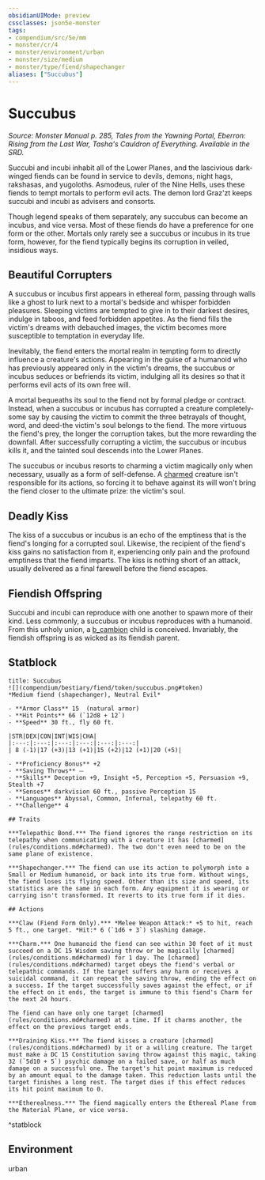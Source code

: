 ```yaml
---
obsidianUIMode: preview
cssclasses: json5e-monster
tags:
- compendium/src/5e/mm
- monster/cr/4
- monster/environment/urban
- monster/size/medium
- monster/type/fiend/shapechanger
aliases: ["Succubus"]
---
```

# Succubus
*Source: Monster Manual p. 285, Tales from the Yawning Portal, Eberron: Rising from the Last War, Tasha's Cauldron of Everything. Available in the SRD.*  

Succubi and incubi inhabit all of the Lower Planes, and the lascivious dark-winged fiends can be found in service to devils, demons, night hags, rakshasas, and yugoloths. Asmodeus, ruler of the Nine Hells, uses these fiends to tempt mortals to perform evil acts. The demon lord Graz'zt keeps succubi and incubi as advisers and consorts.

Though legend speaks of them separately, any succubus can become an incubus, and vice versa. Most of these fiends do have a preference for one form or the other. Mortals only rarely see a succubus or incubus in its true form, however, for the fiend typically begins its corruption in veiled, insidious ways.

## Beautiful Corrupters

A succubus or incubus first appears in ethereal form, passing through walls like a ghost to lurk next to a mortal's bedside and whisper forbidden pleasures. Sleeping victims are tempted to give in to their darkest desires, indulge in taboos, and feed forbidden appetites. As the fiend fills the victim's dreams with debauched images, the victim becomes more susceptible to temptation in everyday life.

Inevitably, the fiend enters the mortal realm in tempting form to directly influence a creature's actions. Appearing in the guise of a humanoid who has previously appeared only in the victim's dreams, the succubus or incubus seduces or befriends its victim, indulging all its desires so that it performs evil acts of its own free will.

A mortal bequeaths its soul to the fiend not by formal pledge or contract. Instead, when a succubus or incubus has corrupted a creature completely-some say by causing the victim to commit the three betrayals of thought, word, and deed-the victim's soul belongs to the fiend. The more virtuous the fiend's prey, the longer the corruption takes, but the more rewarding the downfall. After successfully corrupting a victim, the succubus or incubus kills it, and the tainted soul descends into the Lower Planes.

The succubus or incubus resorts to charming a victim magically only when necessary, usually as a form of self-defense. A [charmed](_conditions.md#charmed) creature isn't responsible for its actions, so forcing it to behave against its will won't bring the fiend closer to the ultimate prize: the victim's soul.

## Deadly Kiss

The kiss of a succubus or incubus is an echo of the emptiness that is the fiend's longing for a corrupted soul. Likewise, the recipient of the fiend's kiss gains no satisfaction from it, experiencing only pain and the profound emptiness that the fiend imparts. The kiss is nothing short of an attack, usually delivered as a final farewell before the fiend escapes.

## Fiendish Offspring

Succubi and incubi can reproduce with one another to spawn more of their kind. Less commonly, a succubus or incubus reproduces with a humanoid. From this unholy union, a [b_cambion](b_cambion.md) child is conceived. Invariably, the fiendish offspring is as wicked as its fiendish parent.

## Statblock

```ad-statblock
title: Succubus
![](compendium/bestiary/fiend/token/succubus.png#token)
*Medium fiend (shapechanger), Neutral Evil*

- **Armor Class** 15  (natural armor)
- **Hit Points** 66 (`12d8 + 12`)
- **Speed** 30 ft., fly 60 ft.

|STR|DEX|CON|INT|WIS|CHA|
|:---:|:---:|:---:|:---:|:---:|:---:|
| 8 (-1)|17 (+3)|13 (+1)|15 (+2)|12 (+1)|20 (+5)|

- **Proficiency Bonus** +2
- **Saving Throws** ⏤
- **Skills** Deception +9, Insight +5, Perception +5, Persuasion +9, Stealth +7
- **Senses** darkvision 60 ft., passive Perception 15
- **Languages** Abyssal, Common, Infernal, telepathy 60 ft.
- **Challenge** 4

## Traits

***Telepathic Bond.*** The fiend ignores the range restriction on its telepathy when communicating with a creature it has [charmed](rules/conditions.md#charmed). The two don't even need to be on the same plane of existence.

***Shapechanger.*** The fiend can use its action to polymorph into a Small or Medium humanoid, or back into its true form. Without wings, the fiend loses its flying speed. Other than its size and speed, its statistics are the same in each form. Any equipment it is wearing or carrying isn't transformed. It reverts to its true form if it dies.

## Actions

***Claw (Fiend Form Only).*** *Melee Weapon Attack:* +5 to hit, reach 5 ft., one target. *Hit:* 6 (`1d6 + 3`) slashing damage.

***Charm.*** One humanoid the fiend can see within 30 feet of it must succeed on a DC 15 Wisdom saving throw or be magically [charmed](rules/conditions.md#charmed) for 1 day. The [charmed](rules/conditions.md#charmed) target obeys the fiend's verbal or telepathic commands. If the target suffers any harm or receives a suicidal command, it can repeat the saving throw, ending the effect on a success. If the target successfully saves against the effect, or if the effect on it ends, the target is immune to this fiend's Charm for the next 24 hours.

The fiend can have only one target [charmed](rules/conditions.md#charmed) at a time. If it charms another, the effect on the previous target ends.

***Draining Kiss.*** The fiend kisses a creature [charmed](rules/conditions.md#charmed) by it or a willing creature. The target must make a DC 15 Constitution saving throw against this magic, taking 32 (`5d10 + 5`) psychic damage on a failed save, or half as much damage on a successful one. The target's hit point maximum is reduced by an amount equal to the damage taken. This reduction lasts until the target finishes a long rest. The target dies if this effect reduces its hit point maximum to 0.

***Etherealness.*** The fiend magically enters the Ethereal Plane from the Material Plane, or vice versa.
```
^statblock

## Environment

urban